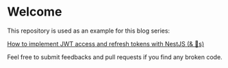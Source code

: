 # Welcome

This repository is used as an example for this blog series:

[How to implement JWT access and refresh tokens with NestJS (& 🍪s)](https://blog.razrnet.io/nestjs-jwt-cookies)

Feel free to submit feedbacks and pull requests if you find any broken code.
